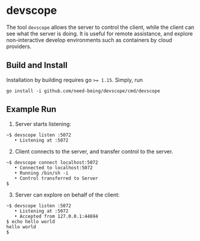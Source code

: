 # devscope
The tool `devscope` allows the server to control the client, while the client can see what the server is doing.
It is useful for remote assistance, and explore non-interactive develop environments such as containers by cloud providers.

## Build and Install
Installation by building requires go `>= 1.15`. Simply, run
```shell
go install -i github.com/need-being/devscope/cmd/devscope
```

## Example Run

1. Server starts listening:

```
~$ devscope listen :5072
   • Listening at :5072
```

2. Client connects to the server, and transfer control to the server.

```
~$ devscope connect localhost:5072
   • Connected to localhost:5072
   • Running /bin/sh -i
   • Control transferred to Server
$
```

3. Server can explore on behalf of the client:

```
~$ devscope listen :5072
   • Listening at :5072
   • Accepted from 127.0.0.1:44694
$ echo hello world
hello world
$
```
